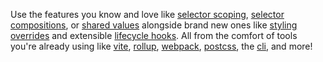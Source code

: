Use the features you know and love like [selector scoping](/guide/#selector-scoping), [selector compositions](/guide/#style-composition), or [shared values](/guide/#values) alongside brand new ones like [styling overrides](/guide/#overriding-styles) and extensible [lifecycle hooks](/api/#lifecycle-hooks). All from the comfort of tools you're already using like [vite](/api/#bundlers-vite), [rollup](/api/#bundlers-rollup), [webpack](/api/#bundlers-webpack), [postcss](/api/#other-tools-postcss), the [cli](/api/#direct-usage-cli), and more!